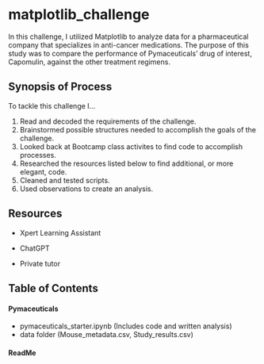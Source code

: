 # matplotlib_challenge


In this challenge, I utilized Matplotlib to analyze data for a pharmaceutical company that specializes in anti-cancer medications. The purpose of this study was to compare the performance of Pymaceuticals’ drug of interest, Capomulin, against the other treatment regimens.


## Synopsis of Process

To tackle this challenge I...

1. Read and decoded the requirements of the challenge.
2. Brainstormed possible structures needed to accomplish the goals of the challenge.
3. Looked back at Bootcamp class activites to find code to accomplish processes.
4. Researched the resources listed below to find additional, or more elegant, code.
5. Cleaned and tested scripts.
6. Used observations to create an analysis. 
   


## Resources

   
+ Xpert Learning Assistant

+ ChatGPT

+ Private tutor



## Table of Contents

#### Pymaceuticals                    
+ pymaceuticals_starter.ipynb (Includes code and written analysis)
+ data folder (Mouse_metadata.csv, Study_results.csv)

#### ReadMe
